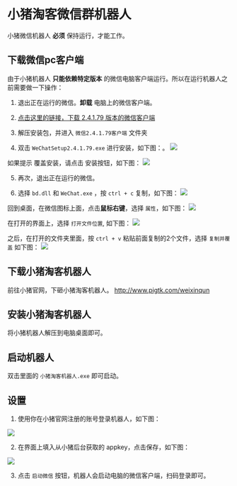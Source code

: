 # 小猪淘客微信群机器人

小猪微信机器人 **必须** 保持运行，才能工作。

## 下载微信pc客户端

由于小猪机器人 **只能依赖特定版本** 的微信电脑客户端运行。所以在运行机器人之前需要做一下操作：

1. 退出正在运行的微信。**卸载** 电脑上的微信客户端。

2. [点击这里的链接，下载 2.4.1.79 版本的微信客户端](http://cdn.pigtk.com/robot/微信2.4.1.79客户端.zip)

3. 解压安装包，并进入 `微信2.4.1.79客户端` 文件夹

4. 双击 `WeChatSetup2.4.1.79.exe` 进行安装，如下图：。
  ![](../images/52304A27-843A-4C23-885B-2F3D717961F9.png)

  如果提示 覆盖安装，请点击 安装按钮，如下图：
  ![](../images/D2390F35-8C8D-41F3-AE43-0F4E914275B5.png)

5. 再次，退出正在运行的微信。

6. 选择 `bd.dll` 和 `WeChat.exe` ，按 `ctrl + c` 复制，如下图：
  ![](../images/F2330201-CCF0-42AC-B856-8B8788EEEE45.png)

  回到桌面，在微信图标上面，点击**鼠标右键**，选择 `属性`，如下图：
  ![](../images/5D3324F5-1CB2-4260-A50E-4E2C402D2E17.png)

  在打开的界面上，选择 `打开文件位置`, 如下图：
  ![](../images/E8C2D48F-A72B-4EE2-926E-9C6C17B7CA0E.png)

  之后，在打开的文件夹里面，按 `ctrl + v` 粘贴前面复制的2个文件，选择 `复制并覆盖` 如下图：
  ![](../images/02FE2BD5-DBC2-4C17-83AA-4D698ACF04EB.png)

## 下载小猪淘客机器人

前往小猪官网，下砸小猪淘客机器人。 <http://www.pigtk.com/weixinqun>

## 安装小猪淘客机器人

将小猪机器人解压到电脑桌面即可。

## 启动机器人

双击里面的 `小猪淘客机器人.exe` 即可启动。

## 设置

1. 使用你在小猪官网注册的账号登录机器人，如下图：

  ![](../images/647B42A7-EDFB-4DE4-AB4E-6A0E4C2A7B8A.png)

2. 在界面上填入从小猪后台获取的 appkey，点击保存，如下图：

  ![](../images/1503494681821.jpg)

3. 点击 `启动微信` 按钮，机器人会启动电脑的微信客户端，扫码登录即可。
